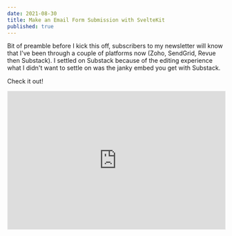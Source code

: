 ```yaml
---
date: 2021-08-30
title: Make an Email Form Submission with SvelteKit
published: true
---
```


Bit of preamble before I kick this off, subscribers to my newsletter
will know that I've been through a couple of platforms now (Zoho,
SendGrid, Revue then Substack). I settled on Substack because of the
editing experience what I didn't want to settle on was the janky embed
you get with Substack.

Check it out!

<iframe
  title="substack_subscribe"
  src="https://spences10.substack.com/embed"
  width="100%"
  height="320"
  style="border:1px solid #EEE; background:transparent;"
  frameborder="0"
  scrolling="no"
/>

Depending on what theme you're using this can potentially be
acceptable, probably not though!

I did get my own custom form working with Substack locally. The
**Tl;Dr** is I popped open the network tab in the browser and made a
note of where the submission was going and checked out the payload so
I could try make a similar submission with Insomnia. This worked
locally! But on deploying to Vercel the submit wasn't working and I
went back to using the Substack embed. Sad times!

## Revue has an open API

Then I remembered that Revue had an open API with docs and everything
so I created an account (I deleted my old one) and used Insomnia to
try out some of the API methods, it worked locally with Insomnia!

So I swapped out the Substack endpoint with the Revue one deployed it
to Vercel and tried it out. I could add new subscribers to my Revue
account! Joy! Ok onto the how to!

## Testing the Revue endpoint

Because Revue has an open API that means there's ✨[documentation]✨

If you're following along you will need your Revue API key, you can
find it at the bottom of the [integrations] page.

Scroll to the bottom and look for something like this:

<div style="text-align:center;">
<br />

Your API key is `2f09ecd9-6a64-4d5b-9c77-a5587cedbcf7`.

Usage of the API must follow Revue’s [Terms of Service] and [Privacy
Policy].

<br />
</div>

⚠️ Usual warning about exposing API keys here, there doesn't seem to
be a way to generate a new Revue API key, so if it's leaked somewhere
I'm not sure how you'd go about revoking it.

Using Insomnia the first thing I did was check out the POST method
with `https://www.getrevue.co/api/v2/subscribers` the request body was
this:

```json
{
	"email": "spences10apps+test@gmail.com",
	"first_name": "",
	"last_name": "",
	"double_opt_in": false
}
```

As a side note you can add a `+` to the end of an email address in
Gmail to give it a unique name. So in the case of the example `+test`
is what I'm using as a way to identify the email address.

The Bearer token looked like this `Token <your-api-key>`.

Hit Send button and wait for the response! I get a 200 OK with the
preview reply looking something like this:

```json
{
	"id": 5654821249,
	"list_id": 216568,
	"email": "spences10apps+test@gmail.com",
	"first_name": "",
	"last_name": "",
	"last_changed": "2021-08-31T20:10:24.197Z"
}
```

Alright, sweet! I can now add a subscriber to my Revue account via the
Revue API!

## Setup the project

In this example like the last couple of examples I've done I'll be
using Matt Jennings' [SvelteKit blog template]; it's what this site is
based off of.

ℹ️ This is for a SvelteKit project hosted on Vercel, if you're
following along then this is what I'm doing:

```bash
git clone git@github.com:mattjennings/sveltekit-blog-template.git
cd sveltekit-blog-template
npm i
```

Matt's example uses the SvelteKit `adapter-static` and because I'm
deploying to Vercel I'll need to install `adapter-vercel` and add that
in the `svelte.config.js`:

```bash
# uninstall adapter-static
npm un @sveltejs/adapter-static
# install adapter-vercel
npm i @sveltejs/adapter-vercel@next
```

Then it's a case of swapping out the first line here `adapter-static`
with `adapter-vercel`:

```js
import adapter from '@sveltejs/adapter-vercel';
import { mdsvex } from 'mdsvex';
import preprocess from 'svelte-preprocess';
import mdsvexConfig from './mdsvex.config.js';

/** @type {import('@sveltejs/kit').Config} */
const config = {
	extensions: ['.svelte', ...mdsvexConfig.extensions],
	// Consult https://github.com/sveltejs/svelte-preprocess
	// for more information about preprocessors
	preprocess: [
		mdsvex(mdsvexConfig),
		[
			preprocess({
				postcss: true,
			}),
		],
	],

	kit: {
		target: '#svelte',
		adapter: adapter(),
	},
};

export default config;
// Workaround until SvelteKit uses Vite 2.3.8 (and it's confirmed to fix the Tailwind JIT problem)
const mode = process.env.NODE_ENV;
const dev = mode === 'development';
process.env.TAILWIND_MODE = dev ? 'watch' : 'build';
```

The rest of the config here isn't really pertenant, what matters is
that I have swapped out `adapter-static` with `adapter-vercel` I've
literally copied the code of what I'm working on.

## Setting up environment variables

Because I'm going to be using an API key I don't want exposed there's
a few things I'll need to do!

First is to add `.env` to the `.gitignore` file. For some reason this
isn't in the default skeleton you make with `npm init svelte@next`
project so I'll be adding `.env` to the `.gitignore` file. I'll be
doing this via the terminal, you can edit the file manually if you
like:

```bash
echo .env >> .gitignore
```

SvelteKit uses [Vite] and you can prefix you environment variables
with `VITE_` so they're available to the client (the browser) this
also means that they can be seen from the client.

Although the code for an endpoint runs on the server and adding the
`VITE_` means that you can access the variable in development mode it
_shouldn't_ be exposed to the client **but** I prefer to use
`process.env` to access the variables.

I've made a short post on how to use [`.env` secrets in SvelteKit] if
you need a bit more detail on that.

I'm going to install `env-cmd` and add that to the dev script, first
up install the package:

```bash
npm i -D env-cmd
```

Then add it to the dev script:

```json
"scripts": {
  "dev": "env-cmd svelte-kit dev",
```

No I can access environment variables in development mode.

## Setting up the endpoint

Now I'll need to set up the endpoint to submit the email to the Revue
API. I'll do this in the terminal:

```bash
# make the directory
mkdir src/routes/email-submit
# create the file
touch src/routes/email-submit/index.json.js
```

Now for the endpoint `post` function!

Now I can scaffold ou the function to submit the email to the Revue
API.

For now, to test it's worked I'll **hardcode** in the email address to
the `POST` body, then I'll build on that once I've validated it's
working.

```js
export async function post() {
	const REVUE_API_KEY = process.env['REVUE_API_KEY'];
	try {
		const res = await fetch(
			'https://www.getrevue.co/api/v2/subscribers',
			{
				method: 'POST',
				headers: {
					Authorization: `Token ${REVUE_API_KEY}`,
					'Content-Type': 'application/json',
				},
				body: JSON.stringify({
					email: 'spences10apps+test@gmail.com',
					first_name: '',
					last_name: '',
					double_opt_in: false,
				}),
			},
		);
		if (res.ok) {
			return {
				status: 200,
				body: JSON.stringify({
					message: 'email sent!',
				}),
			};
		}
		if (res.status !== 200) {
			return {
				status: 400,
				body: JSON.stringify({
					message: 'bad request',
				}),
			};
		}
	} catch (error) {
		return {
			status: 500,
			body: JSON.stringify({
				message: 'something went wrong with the email submit!',
			}),
		};
	}
}
```

Nice big wall of text! Like that? Apologies, you could just remove the
error checks and YOLO it if you like, I'm not your mum! 😂

So everything is wrapped in a `try` block and if there's an bad
request made to the Revue API then that'll be caught and a response of
`bad request` given.

There's a final catch if the Revue request fails as well.

ℹ️ One thing to note is that I'm not asking for a first or last name
and that I'm not requiring users to double opt in (i.e. reply to
another email to say yes sign me up to the list I've just subscribed
to).

**Note** again, if you didn't catch it earlier, the email address is
hardcoded in here:

```js
body: JSON.stringify({
	email: 'spences10apps+test@gmail.com',
	first_name: '',
	last_name: '',
	double_opt_in: false,
});
```

I'll be changing that once I've validated the submit is working. I
cover that in the [Receive email in endpoint] section.

If you want you can do what you like with these options, my aim is to
remove as much friction as possible.

Sweet! Now that the endpoint is set up I can test it by submitting a
request from a page.

## Setting up the submit form

I'm going to create a sign up component and then use that on the index
page of the project, first I'll create the component in the `lib`
folder:

```bash
touch src/lib/components/submit.svelte
```

Then add the following script to the component:

```svelte
<script>
	let email = '';
	let showMessage = false;
	let responseMessage = '';

	async function submitForm() {
		const submit = await fetch('/email-submit.json', {
			method: 'POST',
			body: JSON.stringify({ email }),
		});
		const data = await submit.json();

		if (data.message === 'bad request') {
			showMessage = true;
			responseMessage = `That looks like a bad request`;
		}
		if (data.message === 'email sent!') {
			showMessage = true;
			responseMessage = `Sweet! You're signed up!`;
		}
		if (
			data.message === 'something went wrong with the email submit!'
		) {
			showMessage = false;
			// deal with failed response from server
		}
	}
</script>
```

So this is setting up the call to the endpoint using the browser fetch
API to the endpoint `/email-submit.json` then setting the `success`
variable if there's no issues.

In the body of the component I'll add the form and the submit button,
the project uses Tailwind so I've added some minimal styles:

```svelte
<div class="mb-10">
	{#if success}
		<div class="text-center">
			<h3 class="text-3xl font-extrabold">{responseMessage}</h3>
		</div>
	{:else}
		<div class="text-center">
			<h3 class="text-3xl font-extrabold">
				Sign up for the newsletter
			</h3>
			<form class="" on:submit|preventDefault={submitForm}>
				<label for="email" class="label">
					<span class="sr-only">Your Email</span>
				</label>
				<input
					id="email"
					aria-label="email"
					type="email"
					name="email"
					autocomplete="email"
					placeholder="your@email.com"
					required
					bind:value={email}
				/>
				<input type="submit" />
			</form>
		</div>
	{/if}
</div>
```

The main part to note here is in the `<form>` element and the call to
`submitForm` via `on:submit|preventDefault={submitForm}`. this is
going to call the `submitForm` function defined in the `<script>` at
the top of the component.

This is all wrapped in a Svelte `{# if}` directive so that there can
be a message displayed with the `showMessage` variable to the user
once they have submitted the form.

Full code from the component here if you need it.

```svelte
<script>
	let email = '';
	let showMessage = false;
	let responseMessage = '';

	async function submitForm() {
		const submit = await fetch('/email-submit.json', {
			method: 'POST',
			body: JSON.stringify({ email }),
		});
		const data = await submit.json();

		if (data.message === 'bad request') {
			showMessage = true;
			responseMessage = `That looks like a bad request`;
		}
		if (data.message === 'email sent!') {
			showMessage = true;
			responseMessage = `Sweet! You're signed up!`;
		}
		if (
			data.message === 'something went wrong with the email submit!'
		) {
			showMessage = false;
			// deal with failed response from server
		}
	}
</script>

<div class="mb-10">
	{#if success}
		<div class="text-center">
			<h3 class="text-3xl font-extrabold">{responseMessage}</h3>
		</div>
	{:else}
		<div class="text-center">
			<h3 class="text-3xl font-extrabold">
				Sign up for the newsletter
			</h3>
			<form class="" on:submit|preventDefault={submitForm}>
				<label for="email" class="label">
					<span class="sr-only">Your Email</span>
				</label>
				<input
					id="email"
					aria-label="email"
					type="email"
					name="email"
					autocomplete="email"
					placeholder="your@email.com"
					required
					bind:value={email}
				/>
				<input type="submit" />
			</form>
		</div>
	{/if}
</div>
```

## Test the submit

Time to add the sign up form to the index page of the project and hit
submit!

I'll import the `<Submit />` component into `src/routes/index.svelte`
here's what the top of the file looks like for me:

```svelte
<script>
  import ButtonLink from '$lib/components/ButtonLink.svelte'
  import Submit from '$lib/components/submit.svelte'
  import { name } from '$lib/info.js'
  import { format } from 'date-fns'

  export let posts
  export let page

  $: isFirstPage = page === 1
  $: hasNextPage = posts[posts.length - 1]?.previous
</script>

<svelte:head>
  <title>{name}</title>
</svelte:head>

<Submit />

<div class="flex flex-col flex-grow">
  <!-- rest of the code here -->
```

Now I can enter an email address and hit submit! It doesn't matter
what the email is because it's hardcoded into the endpoint at the
moment!

I'll hit submit and I'll go over to my Revue [subscribers list] and
check to see if the email is there!

![revue-subscribers-list-search]

Sweet! Now I've validated the submit is working I can delete the
subscriber from my [subscribers list] and go about having the endpoint
receive what is submitted from the component!

## Receive email in endpoint

Now all I need to do is add the the `req` parameter to the `post`
function on the `email-submit` endpoint and pull out (destructure) the
`email` from the `req.body`!

```js
export async function post(req) {
  const { email } = JSON.parse(req.body)
  const REVUE_API_KEY = process.env['REVUE_API_KEY']

  try {
    const res = await fetch('https://www.getrevue.co/api/v2/subscribers', {
      method: 'POST',
      headers: {
        Authorization: `Token ${REVUE_API_KEY}`,
        'Content-Type': 'application/json'
      },
      body: JSON.stringify({
        email,
        first_name: '',
        last_name: '',
        double_opt_in: false
      })
    })
  // rest of the code unchanged
```

## Test it's worked on Vercel

Ok, now time to test it's working when deployed to Vercel! I use the
Vercel CLI so I can push this off from my terminal with once command
`vc` and off it goes!

I've selected the default for all the CLI options, here's what I have:

```bash
➜ vc
Vercel CLI 23.0.1
? Set up and deploy “~/repos/svelte-kit-form-submission”? [Y/n] y
? Which scope do you want to deploy to? Scott Spence
? Link to existing project? [y/N] n
? What’s your project’s name? svelte-kit-form-submission
? In which directory is your code located? ./
Auto-detected Project Settings (SvelteKit):
- Build Command: `npm run build` or `svelte-kit build`
- Output Directory: public
- Development Command: svelte-kit dev --port $PORT
? Want to override the settings? [y/N] n
```

There is one issue however, currently there's no environment variable
for the Revue api set up on Vercel, so if I go to the preview
generated and try submit an email I'll get the bad response message!

From the Vercel project I'll navigate to Settings > Environment
Variables and add in the `REVUE_API_KEY` name and value. Now I can run
the Vercel CLI again and test the form again, wait for the submit then
the Revue [subscribers list] again!

**Success** 🎉

![revue-subscribers-list-search]

## Wrap up!

That's it, I've gone and added an email submit from to a site that
uses the Revue API with SvelteKit endpoints!

I cann now use this pattern in other projects!

<!-- Links -->

[sveltekit blog template]:
	https://github.com/mattjennings/sveltekit-blog-template
[documentation]: https://www.getrevue.co/api#get-/v2/lists
[integrations]: https://www.getrevue.co/app/integrations
[terms of service]: https://www.getrevue.co/terms
[privacy policy]: https://www.getrevue.co/privacy/platform
[vite]: https://vitejs.dev/
[`.env` secrets in sveltekit]:
	https://scottspence.com/posts/sveltekit-env-secrets
[subscribers list]: https://www.getrevue.co/app/lists
[receive email in endpoint]: #receive-email-in-endpoint

<!-- Images -->

[revue-subscribers-list-search]: ./revue-subscribers-list-search.png
